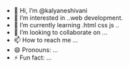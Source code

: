 - 👋 Hi, I’m @kalyaneshivani
- 👀 I’m interested in ..web development.
- 🌱 I’m currently learning .html css js ..
- 💞️ I’m looking to collaborate on ...
- 📫 How to reach me ...
- 😄 Pronouns: ...
- ⚡ Fun fact: ...

<!---
kalyaneshivani/kalyaneshivani is a ✨ special ✨ repository because its `README.md` (this file) appears on your GitHub profile.
You can click the Preview link to take a look at your changes.
--->
